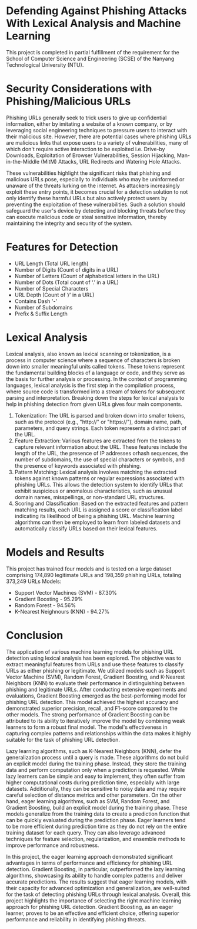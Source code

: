 # Defending Against Phishing Attacks With Lexical Analysis and Machine Learning
This project is completed in partial fulfillment of the requirement for the School of Computer Science and Engineering (SCSE) of the Nanyang Technological University (NTU).

# Security Considerations with Phishing/Malicious URLs
Phishing URLs generally seek to trick users to give up confidential information, either by imitating a website of a known company, or by leveraging social engineering techniques to pressure users to interact with their malicious site. However, there are potential cases where phishing URLs are malicious links that expose users to a variety of vulnerabilities, many of which don't require active interaction to be exploited i.e. Drive-by Downloads, Exploitation of Browser Vulnerabilities, Session Hijacking, Man-in-the-Middle (MitM) Attacks, URL Redirects and Watering Hole Attacks.

These vulnerabilities highlight the significant risks that phishing and malicious URLs pose, especially to individuals who may be uninformed or unaware of the threats lurking on the internet. As attackers increasingly exploit these entry points, it becomes crucial for a detection solution to not only identify these harmful URLs but also actively protect users by preventing the exploitation of these vulnerabilities. Such a solution should safeguard the user's device by detecting and blocking threats before they can execute malicious code or steal sensitive information, thereby maintaining the integrity and security of the system.

# Features for Detection
- URL Length (Total URL length)
- Number of Digits (Count of digits in a URL)
- Number of Letters (Count of alphabetical letters in the URL)
- Number of Dots (Total count of ‘.’ in a URL)
- Number of Special Characters
- URL Depth (Count of ‘/’ in a URL)
- Contains Dash '-'
- Number of Subdomains
- Prefix & Suffix Length

# Lexical Analysis
Lexical analysis, also known as lexical scanning or tokenization, is a process in computer science where a sequence of characters is broken down into smaller meaningful units called tokens. These tokens represent the fundamental building blocks of a language or code, and they serve as the basis for further analysis or processing. In the context of programming languages, lexical analysis is the first step in the compilation process, where source code is transformed into a stream of tokens for subsequent parsing and interpretation.
Breaking down the steps for lexical analysis to help in phishing detection from given URLs gives four main components.
1. Tokenization: The URL is parsed and broken down into smaller tokens, such as the protocol (e.g., "http://" or "https://"), domain name, path, parameters, and query strings. Each token represents a distinct part of the URL.
2. Feature Extraction: Various features are extracted from the tokens to capture relevant information about the URL. These features include the length of the URL, the presence of IP addresses orhash sequences, the number of subdomains, the use of special characters or symbols, and the presence of keywords associated with phishing.
3. Pattern Matching: Lexical analysis involves matching the extracted tokens against known patterns or regular expressions associated with phishing URLs. This allows the detection system to identify URLs that exhibit suspicious or anomalous characteristics, such as unusual domain names, misspellings, or non-standard URL structures.
4. Scoring and Classification: Based on the extracted features and pattern matching results, each URL is assigned a score or classification label indicating its likelihood of being a phishing URL. Machine learning algorithms can then be employed to learn from labeled datasets and automatically classify URLs based on their lexical features.

# Models and Results
This project has trained four models and is tested on a large dataset comprising 174,890 legitimate URLs and 198,359 phishing URLs, totaling 373,249 URLs
Models:
- Support Vector Machines (SVM) - 87.30%
- Gradient Boosting - 95.29%
- Random Forest - 94.56%
- K-Nearest Neighnours (KNN) - 94.27%

# Conclusion
The application of various machine learning models for phishing URL detection using lexical analysis has been explored. The objective was to extract meaningful features from URLs and use these features to classify URLs as either phishing or legitimate. We utilized models such as Support Vector Machine (SVM), Random Forest, Gradient Boosting, and K-Nearest Neighbors (KNN) to evaluate their performance in distinguishing between phishing and legitimate URLs. After conducting extensive experiments and evaluations, Gradient Boosting emerged as the best-performing model for phishing URL detection. This model achieved the highest accuracy and demonstrated superior precision, recall, and F1-score compared to the other models. The strong performance of Gradient Boosting can be attributed to its ability to iteratively improve the model by combining weak learners to form a robust final model. The model's effectiveness in capturing complex patterns and relationships within the data makes it highly suitable for the task of phishing URL detection.

Lazy learning algorithms, such as K-Nearest Neighbors (KNN), defer the generalization process until a query is made. These algorithms do not build an explicit model during the training phase. Instead, they store the training data and perform computation only when a prediction is requested. While lazy learners can be simple and easy to implement, they often suffer from higher computational costs during prediction time, especially with large datasets. Additionally, they can be sensitive to noisy data and may require careful selection of distance metrics and other parameters. On the other hand, eager learning algorithms, such as SVM, Random Forest, and Gradient Boosting, build an explicit model during the training phase. These models generalize from the training data to create a prediction function that can be quickly evaluated during the prediction phase. Eager learners tend to be more efficient during prediction time as they do not rely on the entire training dataset for each query. They can
also leverage advanced techniques for feature selection, regularization, and ensemble methods to improve performance and robustness.

In this project, the eager learning approach demonstrated significant advantages in terms of performance and efficiency for phishing URL detection. Gradient Boosting, in particular, outperformed the lazy learning algorithms, showcasing its ability to handle complex patterns and deliver accurate predictions. The results suggest that eager learning models, with their capacity for advanced optimization and generalization, are well-suited for the task of detecting phishing URLs through lexical analysis. Overall, this project highlights the importance of selecting the right machine learning approach for phishing URL detection. Gradient Boosting, as an eager learner, proves to be an effective and efficient choice, offering superior performance and reliability in identifying phishing threats.
